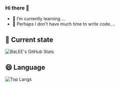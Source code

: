 ### Hi there 👋
- 🌱 I’m currently learning ...
- 🤔 Perhaps I don't have much time to write code....
<!--
**tidik/tidik** is a ✨ _special_ ✨ repository because its `README.md` (this file) appears on your GitHub profile.

Here are some ideas to get you started:

- 🔭 I’m currently working on ...
- 🌱 I’m currently learning ...
- 👯 I’m looking to collaborate on ...
- 🤔 I’m looking for help with ...
- 💬 Ask me about ...
- 📫 How to reach me: ...

- ⚡ Fun fact: ...
-->

## 🔭 Current state

![BaLEE's GitHub Stats](https://github-readme-stats.vercel.app/api?username=tidik&show_icons=true&theme=ambient_gradient) 

## 😄 Language

![Top Langs](https://github-readme-stats.vercel.app/api/top-langs/?username=tidik&theme=calm&layout=compact)


